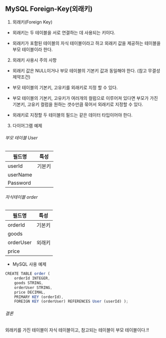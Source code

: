 ## MySQL Foreign-Key(외래키)

1. 외래키(Foreign Key)

- 외래키는 두 테이블을 서로 연결하는 데 사용되는 키이다.

- 외래키가 포함된 테이블의 자식 테이블이라고 하고 외래키 값을 제공하는 테이블을 부모 테이블이라 한다.

2. 외래키 사용시 주의 사항

- 외래키 값은 NULL이거나 부모 테이블의 기본키 값과 동일해야 한다. (참고 무결성 제약조건)

- 부모 테이블의 기본키, 고유키를 외래키로 지정 할 수 있다.

- 부모 테이블의 기본키, 고유키가 여러개의 컬럼으로 이루어져 있다면 부모가 가진 기본키, 고유키 컬럼을 원하는 갯수만큼 묶어서 외래키로 지정할 수 있다.

- 외래키로 지정할 두 테이블의 필드는 같은 데이터 타입이어야 한다.

3. 다이어그램 예제

###### 부모 테이블 User

| 필드명   | 특성   |
| -------- | ------ |
| userId   | 기본키 |
| userName |        |
| Password |        |

###### 자식테이블 order

| 필드명    | 특성   |
| --------- | ------ |
| orderId   | 기본키 |
| goods     |        |
| orderUser | 외래키 |
| price     |        |

- MySQL 사용 예제

```jsx
CREATE TABLE order (
	orderId INTEGER,
	goods STRING,
	orderUser STRING,
	price DECIMAL,
	PRIMARY KEY (orderId),
	FOREIGN KEY (orderUser) REFERENCES User (userId) );

```

###### 결론

외래키를 가진 테이블이 자식 테이블이고, 참고되는 테이블이 부모 테이블이다.!!
